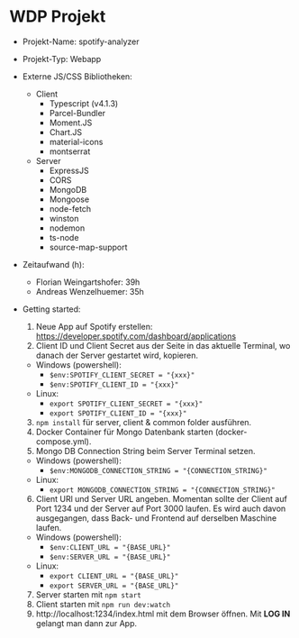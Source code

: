 # WDP Projekt

<!-- von Florian Weingartshofer (1910307103)-->
<!-- von Wenzelhuemer Andreas (1910307106)-->

* Projekt-Name: spotify-analyzer
* Projekt-Typ: Webapp
* Externe JS/CSS Bibliotheken:
    * Client
        * Typescript (v4.1.3)
        * Parcel-Bundler
        * Moment.JS
        * Chart.JS
        * material-icons
        * montserrat
    * Server
        * ExpressJS
        * CORS
        * MongoDB
        * Mongoose
        * node-fetch
        * winston
        * nodemon
        * ts-node
        * source-map-support
* Zeitaufwand (h):
    * Florian Weingartshofer: 39h
    * Andreas Wenzelhuemer: 35h  
* Getting started:
    1. Neue App auf Spotify erstellen: https://developer.spotify.com/dashboard/applications
    2. Client ID und Client Secret aus der Seite in das aktuelle Terminal, wo danach der Server gestartet wird,
       kopieren.

    * Windows (powershell):
        * ```$env:SPOTIFY_CLIENT_SECRET = "{xxx}"```
        * ```$env:SPOTIFY_CLIENT_ID = "{xxx}"```
    * Linux:
        * ```export SPOTIFY_CLIENT_SECRET = "{xxx}"```
        * ```export SPOTIFY_CLIENT_ID = "{xxx}"```

    3. ```npm install``` für server, client & common folder ausführen.
    4. Docker Container für Mongo Datenbank starten (docker-compose.yml).
    5. Mongo DB Connection String beim Server Terminal setzen.

    * Windows (powershell):
        * ```$env:MONGODB_CONNECTION_STRING = "{CONNECTION_STRING}"```
    * Linux:
        * ```export MONGODB_CONNECTION_STRING = "{CONNECTION_STRING}"```

    6. Client URl und Server URL angeben. Momentan sollte der Client auf Port 1234 und der Server auf Port 3000 laufen.
       Es wird auch davon ausgegangen, dass Back- und Frontend auf derselben Maschine laufen.

    * Windows (powershell):
        * ```$env:CLIENT_URL = "{BASE_URL}"```
        * ```$env:SERVER_URL = "{BASE_URL}"```
    * Linux:
        * ```export CLIENT_URL = "{BASE_URL}"```
        * ```export SERVER_URL = "{BASE_URL}"```

    7. Server starten mit ```npm start```
    8. Client starten mit ```npm run dev:watch```
    9. http://localhost:1234/index.html mit dem Browser öffnen. Mit __LOG IN__ gelangt man dann zur App.
